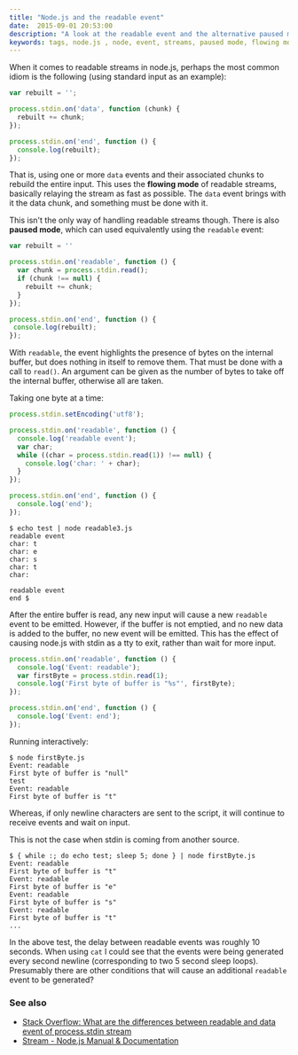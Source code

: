 ```yaml
---
title: "Node.js and the readable event"
date:  2015-09-01 20:53:00
description: "A look at the readable event and the alternative paused mode of reading streams in node.js"
keywords: tags, node.js , node, event, streams, paused mode, flowing mode, javascript
---
```


When it comes to readable streams in node.js, perhaps the most common idiom is the following (using standard input as an example):

~~~javascript
var rebuilt = '';

process.stdin.on('data', function (chunk) {
  rebuilt += chunk;
});

process.stdin.on('end', function () {
  console.log(rebuilt);
});
~~~

That is, using one or more `data` events and their associated chunks to rebuild the entire input. This uses the **flowing mode** of readable streams, basically relaying the stream as fast as possible. The `data` event brings with it the data chunk, and something must be done with it.

This isn't the only way of handling readable streams though. There is also **paused mode**, which can used equivalently using the `readable` event:

~~~javascript
var rebuilt = ''

process.stdin.on('readable', function () {
  var chunk = process.stdin.read();
  if (chunk !== null) {
    rebuilt += chunk;
  }
});

process.stdin.on('end', function () {
 console.log(rebuilt);
});
~~~

With `readable`, the event highlights the presence of bytes on the internal buffer, but does nothing in itself to remove them. That must be done with a call to `read()`. An argument can be given as the number of bytes to take off the internal buffer, otherwise all are taken.

Taking one byte at a time:

~~~javascript
process.stdin.setEncoding('utf8');

process.stdin.on('readable', function () {
  console.log('readable event');
  var char;
  while ((char = process.stdin.read(1)) !== null) {
    console.log('char: ' + char);
  }
});

process.stdin.on('end', function () {
  console.log('end');
});
~~~

~~~
$ echo test | node readable3.js
readable event
char: t
char: e
char: s
char: t
char:

readable event
end $
~~~

After the entire buffer is read, any new input will cause a new `readable` event to be emitted. However, if the buffer is not emptied, and no new data is added to the buffer, no new event will be emitted. This has the effect of causing node.js with stdin as a tty to exit, rather than wait for more input.

~~~javascript
process.stdin.on('readable', function () {
  console.log('Event: readable');
  var firstByte = process.stdin.read(1);
  console.log('First byte of buffer is "%s"', firstByte);
});

process.stdin.on('end', function () {
  console.log('Event: end');
});
~~~

Running interactively:
~~~
$ node firstByte.js
Event: readable
First byte of buffer is "null"
test
Event: readable
First byte of buffer is "t"
~~~
Whereas, if only newline characters are sent to the script, it will continue to receive events and wait on input.

This is not the case when stdin is coming from another source.

~~~
$ { while :; do echo test; sleep 5; done } | node firstByte.js
Event: readable
First byte of buffer is "t"
Event: readable
First byte of buffer is "e"
Event: readable
First byte of buffer is "s"
Event: readable
First byte of buffer is "t"
...
~~~

In the above test, the delay between readable events was roughly 10 seconds. When using `cat` I could see that the events were being generated every second newline (corresponding to two 5 second sleep loops). Presumably there are other conditions that will cause an additional `readable` event to be generated?

### See also
* [Stack Overflow: What are the differences between readable and data event of process.stdin stream](http://stackoverflow.com/questions/26174308/what-are-the-differences-between-readable-and-data-event-of-process-stdin-stream)
* [Stream - Node.js Manual & Documentation](https://nodejs.org/api/stream.html)
